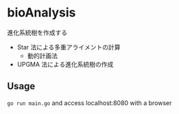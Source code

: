 # bioAnalysis

進化系統樹を作成する

- Star 法による多重アライメントの計算
  - 動的計画法
- UPGMA 法による進化系統樹の作成

## Usage

`go run main.go` and access localhost:8080 with a browser
